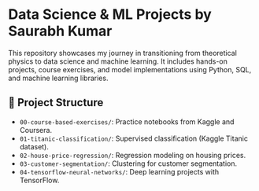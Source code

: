 # Data Science & ML Projects by Saurabh Kumar

This repository showcases my journey in transitioning from theoretical physics to data science and machine learning. It includes hands-on projects, course exercises, and model implementations using Python, SQL, and machine learning libraries.

## 📂 Project Structure

- `00-course-based-exercises/`: Practice notebooks from Kaggle and Coursera.
- `01-titanic-classification/`: Supervised classification (Kaggle Titanic dataset).
- `02-house-price-regression/`: Regression modeling on housing prices.
- `03-customer-segmentation/`: Clustering for customer segmentation.
- `04-tensorflow-neural-networks/`: Deep learning projects with TensorFlow.
